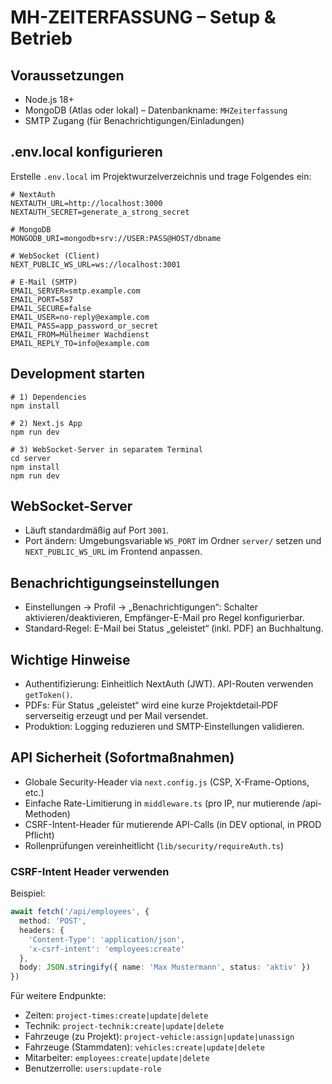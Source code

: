 # MH-ZEITERFASSUNG – Setup & Betrieb

## Voraussetzungen
- Node.js 18+
- MongoDB (Atlas oder lokal) – Datenbankname: `MHZeiterfassung`
- SMTP Zugang (für Benachrichtigungen/Einladungen)

## .env.local konfigurieren
Erstelle `.env.local` im Projektwurzelverzeichnis und trage Folgendes ein:

```
# NextAuth
NEXTAUTH_URL=http://localhost:3000
NEXTAUTH_SECRET=generate_a_strong_secret

# MongoDB
MONGODB_URI=mongodb+srv://USER:PASS@HOST/dbname

# WebSocket (Client)
NEXT_PUBLIC_WS_URL=ws://localhost:3001

# E-Mail (SMTP)
EMAIL_SERVER=smtp.example.com
EMAIL_PORT=587
EMAIL_SECURE=false
EMAIL_USER=no-reply@example.com
EMAIL_PASS=app_password_or_secret
EMAIL_FROM=Mülheimer Wachdienst
EMAIL_REPLY_TO=info@example.com
```

## Development starten
```
# 1) Dependencies
npm install

# 2) Next.js App
npm run dev

# 3) WebSocket-Server in separatem Terminal
cd server
npm install
npm run dev
```

## WebSocket-Server
- Läuft standardmäßig auf Port `3001`.
- Port ändern: Umgebungsvariable `WS_PORT` im Ordner `server/` setzen und `NEXT_PUBLIC_WS_URL` im Frontend anpassen.

## Benachrichtigungseinstellungen
- Einstellungen → Profil → „Benachrichtigungen“: Schalter aktivieren/deaktivieren, Empfänger-E-Mail pro Regel konfigurierbar.
- Standard‑Regel: E-Mail bei Status „geleistet“ (inkl. PDF) an Buchhaltung.

## Wichtige Hinweise
- Authentifizierung: Einheitlich NextAuth (JWT). API-Routen verwenden `getToken()`.
- PDFs: Für Status „geleistet“ wird eine kurze Projektdetail‑PDF serverseitig erzeugt und per Mail versendet.
- Produktion: Logging reduzieren und SMTP-Einstellungen validieren.


## API Sicherheit (Sofortmaßnahmen)

- Globale Security-Header via `next.config.js` (CSP, X-Frame-Options, etc.)
- Einfache Rate-Limitierung in `middleware.ts` (pro IP, nur mutierende /api-Methoden)
- CSRF-Intent-Header für mutierende API-Calls (in DEV optional, in PROD Pflicht)
- Rollenprüfungen vereinheitlicht (`lib/security/requireAuth.ts`)

### CSRF-Intent Header verwenden

Beispiel:

```ts
await fetch('/api/employees', {
  method: 'POST',
  headers: {
    'Content-Type': 'application/json',
    'x-csrf-intent': 'employees:create'
  },
  body: JSON.stringify({ name: 'Max Mustermann', status: 'aktiv' })
})
```

Für weitere Endpunkte:
- Zeiten: `project-times:create|update|delete`
- Technik: `project-technik:create|update|delete`
- Fahrzeuge (zu Projekt): `project-vehicle:assign|update|unassign`
- Fahrzeuge (Stammdaten): `vehicles:create|update|delete`
- Mitarbeiter: `employees:create|update|delete`
- Benutzerrolle: `users:update-role`

